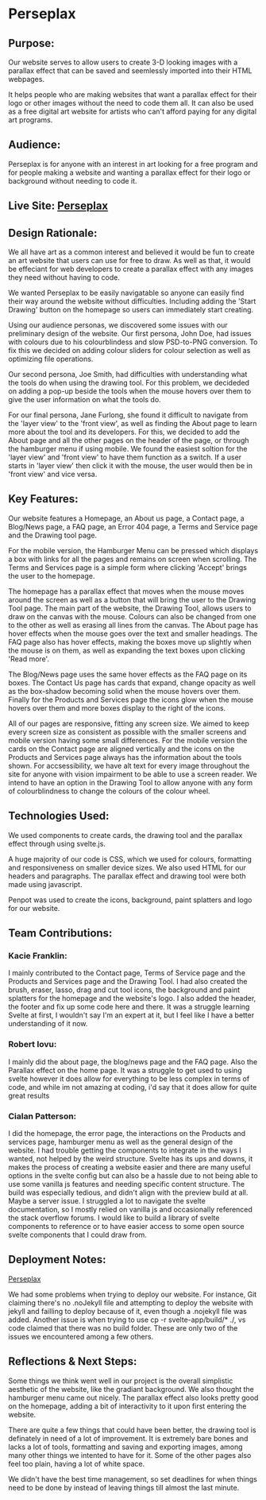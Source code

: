 # Perseplax
  
## Purpose:
Our website serves to allow users to create 3-D looking images with a parallax effect that can be saved and seemlessly imported into their HTML webpages.

It helps people who are making websites that want a parallax effect for their logo or other images without the need to code them all. It can also be used as a free digital art website for artists who can't afford paying for any digital art programs.

## Audience:
Perseplax is for anyone with an interest in art looking for a free program and for people making a website and wanting a parallax effect for their logo or background without needing to code it.

## Live Site: [Perseplax](https://kaciefranklin.github.io/Research-Project/)

## Design Rationale:
We all have art as a common interest and believed it would be fun to create an art website that users can use for free to draw. As well as that, it would be effeciant for web developers to create a parallax effect with any images they need without having to code.

We wanted Perseplax to be easily navigatable so anyone can easily find their way around the website without difficulties. Including adding the 'Start Drawing' button on the homepage so users can immediately start creating. 

Using our audience personas, we discovered some issues with our preliminary design of the website. Our first persona, John Doe, had issues with colours due to his colourblindess and slow PSD-to-PNG conversion. To fix this we decided on adding colour sliders for colour selection as well as optimizing file operations.

Our second persona, Joe Smith, had difficulties with understanding what the tools do when using the drawing tool. For this problem, we decideded on adding a pop-up beside the tools when the mouse hovers over them to give the user information on what the tools do.

For our final persona, Jane Furlong, she found it difficult to navigate from the 'layer view' to the 'front view', as well as finding the About page to learn more about the tool and its developers. For this, we decided to add the About page and all the other pages on the header of the page, or through the hamburger menu if using mobile. We found the easiest soltion for the 'layer view' and 'front view' to have them function as a switch. If a user starts in 'layer view' then click it with the mouse, the user would then be in 'front view' and vice versa.

## Key Features:
Our website features a Homepage, an About us page, a Contact page, a Blog/News page, a FAQ page, an Error 404 page, a Terms and Service page and the Drawing tool page.

For the mobile version, the Hamburger Menu can be pressed which displays a box with links for all the pages and remains on screen when scrolling.
The Terms and Services page is a simple form where clicking 'Accept' brings the user to the homepage.

The homepage has a parallax effect that moves when the mouse moves around the screen as well as a button that will bring the user to the Drawing Tool page.
The main part of the website, the Drawing Tool, allows users to draw on the canvas with the mouse. Colours can also be changed from one to the other as well as erasing all lines from the canvas.
The About page has hover effects when the mouse goes over the text and smaller headings.
The FAQ page also has hover effects, making the boxes move up slightly when the mouse is on them, as well as expanding the text boxes upon clicking 'Read more'.

The Blog/News page uses the same hover effects as the FAQ page on its boxes.
The Contact Us page has cards that expand, change opacity as well as the box-shadow becoming solid when the mouse hovers over them.
Finally for the Products and Services page the icons glow when the mouse hovers over them and more boxes display to the right of the icons.

All of our pages are responsive, fitting any screen size. We aimed to keep every screen size as consistent as possible with the smaller screens and mobile version 
having some small differences. For the mobile version the cards on the Contact page are aligned vertically and the icons on the Products and Services page always has the information about the tools shown.
For accsessibility, we have alt text for every image throughout the site for anyone with vision impairment to be able to use a screen reader.
We intend to have an option in the Drawing Tool to allow anyone with any form of colourblindness to change the colours of the colour wheel.

## Technologies Used:
We used components to create cards, the drawing tool and the parallax effect through using svelte.js.

A huge majority of our code is CSS, which we used for colours, formatting and responsiveness on smaller device sizes. We also used HTML for our headers and paragraphs. The parallax effect and drawing tool were both made using javascript.

Penpot was used to create the icons, background, paint splatters and logo for our website.

## Team Contributions:
### Kacie Franklin: 
I mainly contributed to the Contact page, Terms of Service page and the Products and Services page and the Drawing Tool.
I had also created the brush, eraser, lasso, drag and cut tool icons, the background and paint splatters for the homepage and the website's logo. I also added the header, the footer and fix up some code here and there.
It was a struggle learning Svelte at first, I wouldn't say I'm an expert at it, but I feel like I have a better understanding of it now.
### Robert Iovu:
I mainly did the about page, the blog/news page and the FAQ page. Also the Parallax effect on the home page.
It was a struggle to get used to using svelte however it does allow for everything to be less complex in terms of code, and while im not amazing at coding, i'd say that it does allow for quite great results
### Cialan Patterson:
I did the homepage, the error page, the interactions on the Products and services page, hamburger menu as well as the general design of the website. 
I had trouble getting the components to integrate in the ways I wanted, not helped by the weird structure.
Svelte has its ups and downs, it makes the process of creating a website easier and there are many useful options in the svelte config but can also be a hassle due to not being able to use some vanilla js features and needing specific content structure.
The build was especially tedious, and didn't align with the preview build at all. Maybe a server issue.
I struggled a lot to navigate the svelte documentation, so I mostly relied on vanilla js and occasionally referenced the stack overflow forums.
I would like to build a library of svelte components to reference or to have easier access to some open source svelte components that I could draw from.

## Deployment Notes:
[Perseplax](https://kaciefranklin.github.io/Research-Project/)

We had some problems when trying to deploy our website. For instance, Git claiming there's no .noJekyll file and attempting to deploy the website with jekyll and failling to deploy because of it, even though a .nojekyll file was added. Another issue is when trying to use cp -r svelte-app/build/* ./, vs code claimed that there was no build folder. These are only two of the issues we encountered among a few others. 

## Reflections & Next Steps:
Some things we think went well in our project is the overall simplistic aesthetic of the website, like the gradiant background. We also thought the hamburger menu came out nicely. The parallax effect also looks pretty good on the homepage, adding a bit of interactivity to it upon first entering the website.

There are quite a few things that could have been better, the drawing tool is definately in need of a lot of improvement. It is extremely bare bones and lacks a lot of tools, formatting and saving and exporting images, among many other things we intented to have for it. Some of the other pages also feel too plain, having a lot of white space.

We didn't have the best time management, so set deadlines for when things need to be done by instead of leaving things till almost the last minute. 

